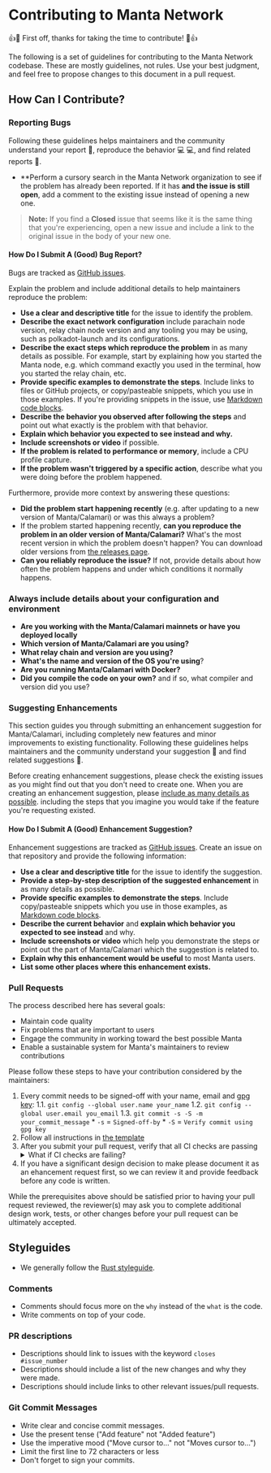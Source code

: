 # Contributing to Manta Network

:+1::tada: First off, thanks for taking the time to contribute! :tada::+1:

The following is a set of guidelines for contributing to the Manta Network codebase. These are mostly guidelines, not rules. Use your best judgment, and feel free to propose changes to this document in a pull request.

## How Can I Contribute?

### Reporting Bugs

Following these guidelines helps maintainers and the community understand your report :pencil:, reproduce the behavior :computer: :computer:, and find related reports :mag_right:.

* **Perform a cursory search in the Manta Network organization to see if the problem has already been reported. If it has **and the issue is still open**, add a comment to the existing issue instead of opening a new one.

> **Note:** If you find a **Closed** issue that seems like it is the same thing that you're experiencing, open a new issue and include a link to the original issue in the body of your new one.

#### How Do I Submit A (Good) Bug Report?

Bugs are tracked as [GitHub issues](https://guides.github.com/features/issues/). 

Explain the problem and include additional details to help maintainers reproduce the problem:

* **Use a clear and descriptive title** for the issue to identify the problem.
* **Describe the exact network configuration** include parachain node version, relay chain node version and any tooling you may be using, such as polkadot-launch and its configurations.
* **Describe the exact steps which reproduce the problem** in as many details as possible. For example, start by explaining how you started the Manta node, e.g. which command exactly you used in the terminal, how you started the relay chain, etc.
* **Provide specific examples to demonstrate the steps**. Include links to files or GitHub projects, or copy/pasteable snippets, which you use in those examples. If you're providing snippets in the issue, use [Markdown code blocks](https://help.github.com/articles/markdown-basics/#multiple-lines).
* **Describe the behavior you observed after following the steps** and point out what exactly is the problem with that behavior.
* **Explain which behavior you expected to see instead and why.**
* **Include screenshots or video** if possible.
* **If the problem is related to performance or memory**, include a CPU profile capture.
* **If the problem wasn't triggered by a specific action**, describe what you were doing before the problem happened.

Furthermore, provide more context by answering these questions:

* **Did the problem start happening recently** (e.g. after updating to a new version of Manta/Calamari) or was this always a problem?
* If the problem started happening recently, **can you reproduce the problem in an older version of Manta/Calamari?** What's the most recent version in which the problem doesn't happen? You can download older versions from [the releases page](https://github.com/Manta-Network/Manta/releases).
* **Can you reliably reproduce the issue?** If not, provide details about how often the problem happens and under which conditions it normally happens.

### Always include details about your configuration and environment

* **Are you working with the Manta/Calamari mainnets or have you deployed locally**
* **Which version of Manta/Calamari are you using?**
* **What relay chain and version are you using?**
* **What's the name and version of the OS you're using**?
* **Are you running Manta/Calamari with Docker?** 
* **Did you compile the code on your own?** and if so, what compiler and version did you use?

### Suggesting Enhancements

This section guides you through submitting an enhancement suggestion for Manta/Calamari, including completely new features and minor improvements to existing functionality. Following these guidelines helps maintainers and the community understand your suggestion :pencil: and find related suggestions :mag_right:.

Before creating enhancement suggestions, please check the existing issues as you might find out that you don't need to create one. When you are creating an enhancement suggestion, please [include as many details as possible](#how-do-i-submit-a-good-enhancement-suggestion).  including the steps that you imagine you would take if the feature you're requesting existed.

#### How Do I Submit A (Good) Enhancement Suggestion?

Enhancement suggestions are tracked as [GitHub issues](https://guides.github.com/features/issues/). Create an issue on that repository and provide the following information:

* **Use a clear and descriptive title** for the issue to identify the suggestion.
* **Provide a step-by-step description of the suggested enhancement** in as many details as possible.
* **Provide specific examples to demonstrate the steps**. Include copy/pasteable snippets which you use in those examples, as [Markdown code blocks](https://help.github.com/articles/markdown-basics/#multiple-lines).
* **Describe the current behavior** and **explain which behavior you expected to see instead** and why.
* **Include screenshots or video** which help you demonstrate the steps or point out the part of Manta/Calamari which the suggestion is related to.
* **Explain why this enhancement would be useful** to most Manta users.
* **List some other places where this enhancement exists.**

### Pull Requests

The process described here has several goals:

- Maintain code quality
- Fix problems that are important to users
- Engage the community in working toward the best possible Manta
- Enable a sustainable system for Manta's maintainers to review contributions

Please follow these steps to have your contribution considered by the maintainers:

1. Every commit needs to be signed-off with your name, email and [gpg key](https://docs.github.com/en/authentication/managing-commit-signature-verification/signing-commits):
    1.1. `git config --global user.name your_name`
    1.2. `git config --global user.email you_email`
    1.3. `git commit -s -S -m your_commit_message`
        * `-s` = `Signed-off-by`
        * `-S` = `Verify commit using gpg key`
2. Follow all instructions in [the template](.github/PULL_REQUEST_TEMPLATE.md)
3. After you submit your pull request, verify that all CI checks are passing <details><summary>What if CI checks are failing?</summary>If a CI check is failing, and you believe that the failure is unrelated to your change, please leave a comment on the pull request explaining why you believe the failure is unrelated. A maintainer will re-run the status check for you. If we conclude that the failure was a false positive, then we will open an issue to track that problem.</details>
4. If you have a significant design decision to make please document it as an ehancement request first, so we can review it and provide feedback before any code is written.

While the prerequisites above should be satisfied prior to having your pull request reviewed, the reviewer(s) may ask you to complete additional design work, tests, or other changes before your pull request can be ultimately accepted.

## Styleguides

* We generally follow the [Rust styleguide](https://doc.rust-lang.org/1.0.0/style/).

### Comments

* Comments should focus more on the `why` instead of the `what` is the code.
* Write comments on top of your code.

### PR descriptions

* Descriptions should link to issues with the keyword `closes #issue_number`
* Descriptions should include a list of the new changes and why they were made.
* Descriptions should include links to other relevant issues/pull requests.

### Git Commit Messages

* Write clear and concise commit messages.
* Use the present tense ("Add feature" not "Added feature")
* Use the imperative mood ("Move cursor to..." not "Moves cursor to...")
* Limit the first line to 72 characters or less
* Don't forget to sign your commits.

